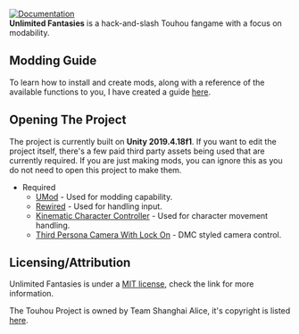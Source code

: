 [![Documentation](https://github.com/christides11/touhou-unlimited-fantasies/workflows/Documentation/badge.svg)](https://christides11.github.io/touhou-unlimited-fantasies/)     
**Unlimited Fantasies** is a hack-and-slash Touhou fangame with a focus on modability. 

## Modding Guide
To learn how to install and create mods, along with a reference of the available functions to you, I have created a guide [here](https://christides11.github.io/touhou-unlimited-fantasies/modGuide/index.html).

## Opening The Project
The project is currently built on **Unity 2019.4.18f1**.
If you want to edit the project itself, there's a few paid third party assets being used that are currently required. If you are just making mods, you can ignore this as you do not need to open this project to make them.

* Required
  * [UMod](https://assetstore.unity.com/packages/tools/integration/umod-2-0-58293) - Used for modding capability.
  * [Rewired](https://assetstore.unity.com/packages/tools/utilities/rewired-21676) - Used for handling input.
  * [Kinematic Character Controller](https://assetstore.unity.com/packages/tools/physics/kinematic-character-controller-99131) - Used for character movement handling.
  * [Third Persona Camera With Lock On](https://assetstore.unity.com/packages/tools/camera/third-person-camera-with-lock-on-151550) - DMC styled camera control.

## Licensing/Attribution
Unlimited Fantasies is under a [MIT license](https://github.com/christides11/touhou-unlimited-fantasies/blob/master/LICENSE), check the link for more information.

The Touhou Project is owned by Team Shanghai Alice, it's copyright is listed [here](https://en.touhouwiki.net/wiki/Touhou_Wiki:Copyrights).

